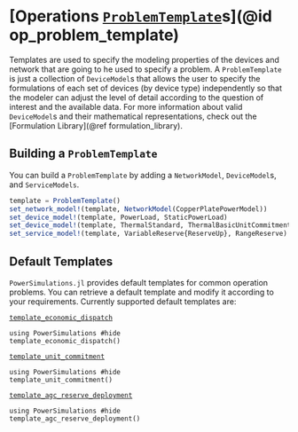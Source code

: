 # [Operations [`ProblemTemplate`](@ref)s](@id op_problem_template)

Templates are used to specify the modeling properties of the devices and network that are going to he used to specify a problem.
A `ProblemTemplate` is just a collection of `DeviceModel`s that allows the user to specify the formulations
of each set of devices (by device type) independently so that the modeler can adjust the level of detail according to the question of interest and the available data.
For more information about valid `DeviceModel`s and their mathematical representations, check out the [Formulation Library](@ref formulation_library).

## Building a `ProblemTemplate`

You can build a `ProblemTemplate` by adding a `NetworkModel`, `DeviceModel`s, and `ServiceModels`.

```julia
template = ProblemTemplate()
set_network_model!(template, NetworkModel(CopperPlatePowerModel))
set_device_model!(template, PowerLoad, StaticPowerLoad)
set_device_model!(template, ThermalStandard, ThermalBasicUnitCommitment)
set_service_model!(template, VariableReserve{ReserveUp}, RangeReserve)
```

## Default Templates

`PowerSimulations.jl` provides default templates for common operation problems. You can retrieve a default template and modify it according
to your requirements. Currently supported default templates are:

[`template_economic_dispatch`](@ref)

```@example
using PowerSimulations #hide
template_economic_dispatch()
```

[`template_unit_commitment`](@ref)

```@example
using PowerSimulations #hide
template_unit_commitment()
```

[`template_agc_reserve_deployment`](@ref)

```@example
using PowerSimulations #hide
template_agc_reserve_deployment()
```

